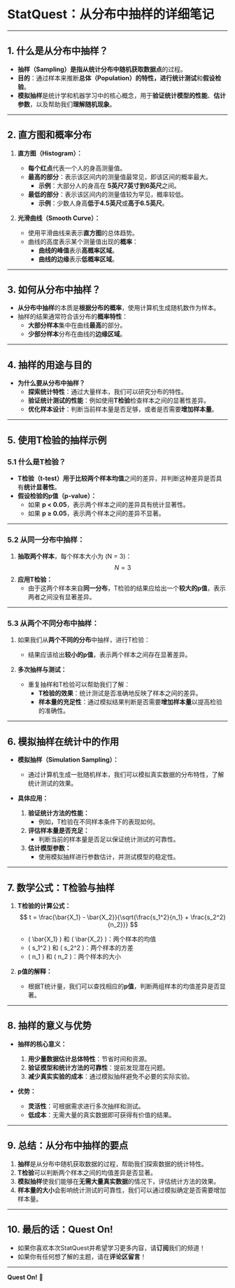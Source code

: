 # **StatQuest：从分布中抽样的详细笔记**

---

## **1. 什么是从分布中抽样？**

- **抽样（Sampling）**是指**从统计分布中随机获取数据点**的过程。  
- **目的**：通过样本来推断**总体（Population）**的特性，进行**统计测试**和**假设检验**。
- **模拟抽样**是统计学和机器学习中的核心概念，用于**验证统计模型的性能**、**估计参数**，以及帮助我们**理解随机现象**。

---

## **2. 直方图和概率分布**

1. **直方图（Histogram）：**
   - **每个红点**代表一个人的身高测量值。  
   - **最高的部分**：表示该区间内的测量值最常见，即该区间的概率最大。  
     - **示例**：大部分人的身高在 **5英尺7英寸到6英尺**之间。  
   - **最低的部分**：表示该区间内的测量值较为罕见，概率较低。  
     - **示例**：少数人身高**低于4.5英尺**或**高于6.5英尺**。

2. **光滑曲线（Smooth Curve）：**
   - 使用平滑曲线来表示**直方图**的总体趋势。  
   - 曲线的高度表示某个测量值出现的**概率**：
     - **曲线的峰值**表示**高概率区域**。
     - **曲线的边缘**表示**低概率区域**。

---

## **3. 如何从分布中抽样？**

- **从分布中抽样**的本质是**根据分布的概率**，使用计算机生成随机数作为样本。
- 抽样的结果通常符合该分布的**概率特性**：
  - **大部分样本**集中在曲线**最高**的部分。
  - **少部分样本**分布在曲线的**边缘区域**。

---

## **4. 抽样的用途与目的**

- **为什么要从分布中抽样？**
  - **探索统计特性**：通过大量样本，我们可以研究分布的特性。
  - **验证统计测试的性能**：例如使用**T检验**检查样本之间的显著性差异。
  - **优化样本设计**：判断当前样本量是否足够，或者是否需要**增加样本量**。

---

## **5. 使用T检验的抽样示例**

### **5.1 什么是T检验？**
- **T检验（t-test）**用于**比较两个样本均值**之间的差异，并判断这种差异是否具有**统计显著性**。
- **假设检验的p值（p-value）：**  
  - 如果 **p < 0.05**，表示两个样本之间的差异具有统计显著性。  
  - 如果 **p ≥ 0.05**，表示两个样本之间的差异不显著。

---

### **5.2 从同一分布中抽样：**

1. **抽取两个样本**，每个样本大小为 \(N = 3\)：  
   $$
   N = 3
   $$
2. **应用T检验：**  
   - 由于这两个样本来自**同一分布**，T检验的结果应给出一个**较大的p值**，表示两者之间没有显著差异。

---

### **5.3 从两个不同分布中抽样：**

1. 如果我们从**两个不同的分布**中抽样，进行T检验：
   - 结果应该给出**较小的p值**，表示两个样本之间存在显著差异。

2. **多次抽样与测试：**
   - 重复抽样和T检验可以帮助我们了解：
     - **T检验的效果**：统计测试是否准确地反映了样本之间的差异。
     - **样本量的充足性**：通过模拟结果判断是否需要**增加样本量**以提高检验的准确性。

---

## **6. 模拟抽样在统计中的作用**

- **模拟抽样（Simulation Sampling）：**  
  - 通过计算机生成一批随机样本，我们可以模拟真实数据的分布特性，了解统计测试的效果。

- **具体应用：**
  1. **验证统计方法的性能：**  
     - 例如，T检验在不同样本条件下的表现如何。
  2. **评估样本量是否充足：**  
     - 判断当前的样本量是否足以保证统计测试的可靠性。
  3. **估计模型参数：**  
     - 使用模拟抽样进行参数估计，并测试模型的稳定性。

---

## **7. 数学公式：T检验与抽样**

1. **T检验的计算公式：**
   $$
   t = \frac{\bar{X_1} - \bar{X_2}}{\sqrt{\frac{s_1^2}{n_1} + \frac{s_2^2}{n_2}}}
   $$
   - \( \bar{X_1} \) 和 \( \bar{X_2} \)：两个样本的均值  
   - \( s_1^2 \) 和 \( s_2^2 \)：两个样本的方差  
   - \( n_1 \) 和 \( n_2 \)：两个样本的大小

2. **p值的解释：**
   - 根据T统计量，我们可以查找相应的**p值**，判断两组样本的均值差异是否显著。

---

## **8. 抽样的意义与优势**

- **抽样的核心意义：**
  1. **用少量数据估计总体特性**：节省时间和资源。  
  2. **验证模型和统计方法的可靠性**：提前发现潜在问题。  
  3. **减少真实实验的成本**：通过模拟抽样避免不必要的实际实验。

- **优势：**
  - **灵活性**：可根据需求进行多次抽样和测试。
  - **低成本**：无需大量的真实数据即可获得有价值的结果。

---

## **9. 总结：从分布中抽样的要点**

1. **抽样**是从分布中随机获取数据的过程，帮助我们探索数据的统计特性。  
2. **T检验**可以判断两个样本之间的均值差异是否显著。  
3. **模拟抽样**使我们能够在**无需大量真实数据**的情况下，评估统计方法的效果。  
4. **样本量的大小**会影响统计测试的可靠性，我们可以通过模拟确定是否需要增加样本量。

---

## **10. 最后的话：Quest On!**

- 如果你喜欢本次StatQuest并希望学习更多内容，请**订阅**我们的频道！
- 如果你有任何想了解的主题，请在**评论区留言**！

---

**Quest On!** 🎯